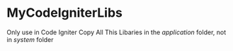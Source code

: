 # MyCodeIgniterLibs
Only use in Code Igniter
Copy All This Libaries in the _application_ folder, not in _system_ folder
